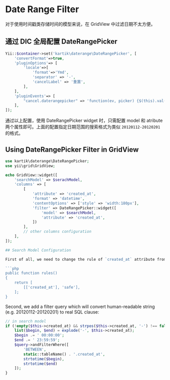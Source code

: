 # Date Range Filter
对于使用时间戳类存储时间的模型来说，在 GridView 中过滤日期不太方便。

## 通过 DIC 全局配置 DateRangePicker

```php
Yii::$container->set('kartik\daterange\DateRangePicker', [
    'convertFormat'=>true,
    'pluginOptions'=> [
        'locale'=>[
            'format'=>'Ymd',
            'separator' => '-',
            'cancelLabel' => '重置',
        ],
    ],
    'pluginEvents'=> [
        "cancel.daterangepicker" => 'function(ev, picker) {$(this).val("").trigger("change");}',
    ],
]);
```
通过以上配置，使用 DateRangePicker widget 时，只需配置 model 和 atribute 两个属性即可。上面的配置指定日期范围的搜索格式为类似 `20120112-20120201` 的格式。

## Using DateRangePicker Filter in GridView

```php
use kartik\daterange\DateRangePicker;
use yii\grid\GridView;

echo GridView::widget([
    'searchModel' => $serachModel,
    'columns' => [
        [
            'attribute' => 'created_at',
            'format' => 'datetime',
            'contentOptions' => ['style' => 'width:180px'],
            'filter' => DateRangePicker::widget([
                'model' => $searchModel,
                'attribute' => 'created_at',
            ])
        ],
        // other columns configuration
    ],
]);

## Search Model Configuration

First of all, we need to change the rule of `created_at` attribute from `integer` to `safe`.

```php
public function rules()
{
    return [
        [['created_at'], 'safe'],
    ];
}
```

Second, we add a filter query which will convert human-readable string (e.g. 20120112-20120201) to real SQL clause:

```php
// in search model
if (!empty($this->created_at) && strpos($this->created_at, '-') !== false) {
    list($begin, $end) = explode('-', $this->created_at);
    $begin .= ' 00:00:00';
    $end .= ' 23:59:59';
    $query->andFilterWhere([
        'BETWEEN',
        static::tableName() . '.created_at',
        strtotime($begin),
        strtotime($end)
    ]);
}
```
